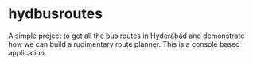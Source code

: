 hydbusroutes
============

A simple project to get all the bus routes in Hyderabad and demonstrate how we can build a rudimentary route planner.
This is a console based application.
